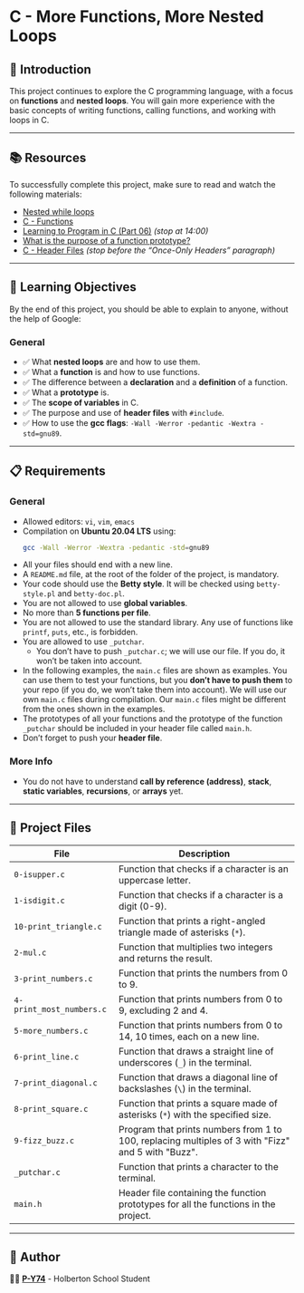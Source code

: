 # C - More Functions, More Nested Loops

## 📌 Introduction
This project continues to explore the C programming language, with a focus on **functions** and **nested loops**. You will gain more experience with the basic concepts of writing functions, calling functions, and working with loops in C.

---

## 📚 Resources
To successfully complete this project, make sure to read and watch the following materials:

- [Nested while loops](https://intranet.alxswe.com/concepts/62)
- [C - Functions](https://intranet.alxswe.com/concepts/50)
- [Learning to Program in C (Part 06)](https://www.youtube.com/watch?v=Gt_iJuov4-o) *(stop at 14:00)*
- [What is the purpose of a function prototype?](https://www.geeksforgeeks.org/function-prototype-in-c/)
- [C - Header Files](https://www.gnu.org/software/gnu-c-manual/gnu-c-manual.html#Header-Files) *(stop before the “Once-Only Headers” paragraph)*

---

## 🎯 Learning Objectives
By the end of this project, you should be able to explain to anyone, without the help of Google:

### General
- ✅ What **nested loops** are and how to use them.  
- ✅ What a **function** is and how to use functions.  
- ✅ The difference between a **declaration** and a **definition** of a function.  
- ✅ What a **prototype** is.  
- ✅ The **scope of variables** in C.  
- ✅ The purpose and use of **header files** with `#include`.  
- ✅ How to use the **gcc flags**: `-Wall -Werror -pedantic -Wextra -std=gnu89`.  

---

## 📋 Requirements

### General

- Allowed editors: `vi`, `vim`, `emacs`
- Compilation on **Ubuntu 20.04 LTS** using:
  ```sh
  gcc -Wall -Werror -Wextra -pedantic -std=gnu89
  ```
- All your files should end with a new line.
- A `README.md` file, at the root of the folder of the project, is mandatory.
- Your code should use the **Betty style**. It will be checked using `betty-style.pl` and `betty-doc.pl`.
- You are not allowed to use **global variables**.
- No more than **5 functions per file**.
- You are not allowed to use the standard library. Any use of functions like `printf`, `puts`, etc., is forbidden.
- You are allowed to use `_putchar`.
  - You don’t have to push `_putchar.c`; we will use our file. If you do, it won’t be taken into account.
- In the following examples, the `main.c` files are shown as examples. You can use them to test your functions, but you **don’t have to push them** to your repo (if you do, we won’t take them into account). We will use our own `main.c` files during compilation. Our `main.c` files might be different from the ones shown in the examples.
- The prototypes of all your functions and the prototype of the function `_putchar` should be included in your header file called `main.h`.
- Don’t forget to push your **header file**.

### More Info

- You do not have to understand **call by reference (address)**, **stack**, **static variables**, **recursions**, or **arrays** yet.

---

## 📂 Project Files

| File                       | Description                                                                                           |
|----------------------------|-------------------------------------------------------------------------------------------------------|
| `0-isupper.c`               | Function that checks if a character is an uppercase letter.                                           |
| `1-isdigit.c`               | Function that checks if a character is a digit (0-9).                                                  |
| `10-print_triangle.c`       | Function that prints a right-angled triangle made of asterisks (`*`).                                 |
| `2-mul.c`                   | Function that multiplies two integers and returns the result.                                         |
| `3-print_numbers.c`         | Function that prints the numbers from 0 to 9.                                                         |
| `4-print_most_numbers.c`    | Function that prints numbers from 0 to 9, excluding 2 and 4.                                          |
| `5-more_numbers.c`          | Function that prints numbers from 0 to 14, 10 times, each on a new line.                             |
| `6-print_line.c`            | Function that draws a straight line of underscores (`_`) in the terminal.                             |
| `7-print_diagonal.c`        | Function that draws a diagonal line of backslashes (`\`) in the terminal.                             |
| `8-print_square.c`          | Function that prints a square made of asterisks (`*`) with the specified size.                       |
| `9-fizz_buzz.c`             | Program that prints numbers from 1 to 100, replacing multiples of 3 with "Fizz" and 5 with "Buzz".     |
| `_putchar.c`                | Function that prints a character to the terminal.                                                     |
| `main.h`                    | Header file containing the function prototypes for all the functions in the project.                |

---

## 👤 Author
👨‍💻 **[P-Y74](https://github.com/P-Y74)** - Holberton School Student

